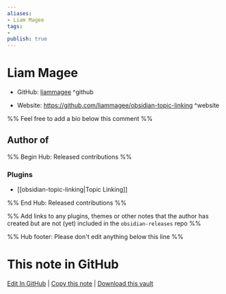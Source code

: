 ```yaml
---
aliases:
- Liam Magee
tags:
- 
publish: true
---
```


# Liam Magee

- GitHub: [liammagee](https://github.com/liammagee/) ^github
<!-- - Discord: `@` ^discord-->
- Website: <https://github.com/liammagee/obsidian-topic-linking> ^website
<!-- - [[Publish sites|Publish site]]: ^publish-->

%% Feel free to add a bio below this comment %%


## Author of

%% Begin Hub: Released contributions %%
### Plugins
- [[obsidian-topic-linking|Topic Linking]]

%% End Hub: Released contributions %%

%% Add links to any plugins, themes or other notes that the author has created but are not (yet) included in the `obsidian-releases` repo %%

<!--
### Unlisted plugins
-->

<!--
### Others
-->

<!--
## Sponsor this author
-->

<!-- - [[GitHub sponsors]]: [Sponsor @liammagee on GitHub Sponsors](https://github.com/sponsors/liammagee) ^github-sponsor-->
<!-- - [[Buy me a coffee]]: <https://> ^buy-me-a-coffee-->
<!-- - [[PayPal]]: <https://> ^paypal-->
<!-- - [[Patreon]]: <https://> ^patreon-->

<!--
## Follow this author
-->

<!-- - [[YouTube Channels|On YouTube]]: <https://> ^youtube-->
<!-- - Twitter: <https://> ^twitter-->
<!-- - ... -->

%% Hub footer: Please don't edit anything below this line %%

# This note in GitHub

<span class="git-footer">[Edit In GitHub](https://github.dev/obsidian-community/obsidian-hub/blob/main/01%20-%20Community/People/liammagee.md "git-hub-edit-note") | [Copy this note](https://raw.githubusercontent.com/obsidian-community/obsidian-hub/main/01%20-%20Community/People/liammagee.md "git-hub-copy-note") | [Download this vault](https://github.com/obsidian-community/obsidian-hub/archive/refs/heads/main.zip "git-hub-download-vault") </span>
